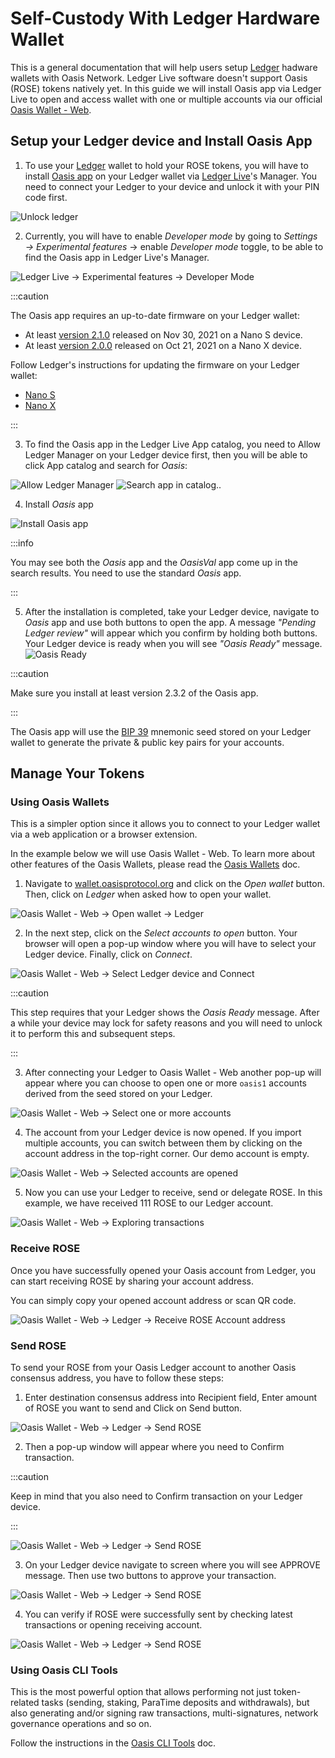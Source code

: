 # Self-Custody With Ledger Hardware Wallet

This is a general documentation that will help users setup [Ledger] hadware
wallets with Oasis Network. Ledger Live software doesn't support Oasis (ROSE)
tokens natively yet. In this guide we will install Oasis app via Ledger Live to
open and access wallet with one or multiple accounts via our official
[Oasis Wallet - Web].


## Setup your Ledger device and Install Oasis App

1. To use your [Ledger] wallet to hold your ROSE tokens, you will have to
install [Oasis app] on your Ledger wallet via [Ledger Live]'s Manager. You need
to connect your Ledger to your device and unlock it with your PIN code first.

![Unlock ledger](../../images/wallet/ledger/1_unlock_ledger.png)

2. Currently, you will have to enable _Developer mode_ by going to _Settings →
Experimental features_ → enable _Developer mode_ toggle, to be able to find
the Oasis app in Ledger Live's Manager.

![Ledger Live -> Experimental features -> Developer Mode](../../images/wallet/ledger/2_ledger_live_experimental_developer_mode.png)

:::caution

The Oasis app requires an up-to-date firmware on your Ledger wallet:

* At least [version 2.1.0] released on Nov 30, 2021 on a Nano S device.
* At least [version 2.0.0] released on Oct 21, 2021 on a Nano X device.

Follow Ledger's instructions for updating the firmware on your Ledger wallet:

* [Nano S]
* [Nano X]

:::

3. To find the Oasis app in the Ledger Live App catalog, you need to Allow
Ledger Manager on your Ledger device first, then you will be able to click App
catalog and search for _Oasis_:

![Allow Ledger Manager](../../images/wallet/ledger/3_allow_ledger_manager.png)
![Search app in catalog..](../../images/wallet/ledger/4_search_apps.png)


4. Install _Oasis_ app

![Install Oasis app](../../images/wallet/ledger/6_search_results_oasis_install.png)

:::info

You may see both the _Oasis_ app and the _OasisVal_ app come up in the search
results. You need to use the standard _Oasis_ app.

:::

5. After the installation is completed, take your Ledger device, navigate to _Oasis_
app and use both buttons to open the app. A message _"Pending Ledger review"_
will appear which you confirm by holding both buttons. Your Ledger device is ready
when you will see _"Oasis Ready"_ message.
![Oasis Ready](../../images/wallet/ledger/6b_ledger_oasis_ready.jpg)

:::caution

Make sure you install at least version 2.3.2 of the Oasis app.

:::

The Oasis app will use the [BIP 39] mnemonic seed stored on your Ledger wallet
to generate the private & public key pairs for your accounts.

## Manage Your Tokens

### Using Oasis Wallets

This is a simpler option since it allows you to connect to your Ledger wallet
via a web application or a browser extension.

In the example below we will use Oasis Wallet - Web. To learn more about other
features of the Oasis Wallets, please read the [Oasis Wallets] doc.

1. Navigate to [wallet.oasisprotocol.org] and click on the _Open wallet_ button.
Then, click on _Ledger_ when asked how to open your wallet.

![Oasis Wallet - Web -> Open wallet -> Ledger](../../images/wallet/ledger/7_oasis_wallet_web_open_ledger.png)

2. In the next step, click on the _Select accounts to open_ button. Your
browser will open a pop-up window where you will have to select your Ledger
device. Finally, click on _Connect_.

![Oasis Wallet - Web -> Select Ledger device and Connect](../../images/wallet/ledger/8b_oasis_wallet_web_select_ledger_device_connect.png)

:::caution

This step requires that your Ledger shows the _Oasis Ready_ message. After a
while your device may lock for safety reasons and you will need to unlock it to
perform this and subsequent steps.

:::

3. After connecting your Ledger to Oasis Wallet - Web another pop-up will appear
where you can choose to open one or more `oasis1` accounts derived from the seed
stored on your Ledger.

![Oasis Wallet - Web -> Select one or more accounts](../../images/wallet/ledger/9_oasis_wallet_web_select_accounts_to_open.png)

4. The account from your Ledger device is now opened. If you import multiple
accounts, you can switch between them by clicking on the account address in
the top-right corner.
Our demo account is empty.

![Oasis Wallet - Web -> Selected accounts are opened](../../images/wallet/ledger/10_oasis_wallet_web_opene_ledger_account.png)

5. Now you can use your Ledger to receive, send or delegate ROSE.
In this example, we have received 111 ROSE to our Ledger account.

![Oasis Wallet - Web -> Exploring transactions](../../images/wallet/ledger/11_oasis_wallet_web_received_rose_on_ledger_account.png)

### Receive ROSE

Once you have successfully opened your Oasis account from Ledger, 
you can start receiving ROSE by sharing your account address.

You can simply copy your opened account address or scan QR code.

![Oasis Wallet - Web -> Ledger -> Receive ROSE Account address](../../images/wallet/ledger/12_oasis_wallet_web_account_address.png)

### Send ROSE

To send your ROSE from your Oasis Ledger account to another Oasis consensus 
address, you have to follow these steps:

1. Enter destination consensus address into Recipient field, Enter amount
of ROSE you want to send and Click on Send button.

![Oasis Wallet - Web -> Ledger -> Send ROSE](../../images/wallet/ledger/13_oasis_wallet_web_send_rose.png)

2. Then a pop-up window will appear where you need to Confirm transaction.

:::caution

Keep in mind that you also need to Confirm transaction on your Ledger device.

:::

![Oasis Wallet - Web -> Ledger -> Send ROSE](../../images/wallet/ledger/14_oasis_wallet_web_send_confirm_tx.png)

3. On your Ledger device navigate to screen where you will see APPROVE message. 
Then use two buttons to approve your transaction.

![Oasis Wallet - Web -> Ledger -> Send ROSE](../../images/wallet/ledger/15_oasis_wallet_web_send_confirm_tx_ledger.png)

4. You can verify if ROSE were successfully sent by checking latest transactions
or opening receiving account.

![Oasis Wallet - Web -> Ledger -> Send ROSE](../../images/wallet/ledger/16_oasis_wallet_web_send_verify_balance.png)


### Using Oasis CLI Tools

This is the most powerful option that allows performing not just token-related
tasks (sending, staking, ParaTime deposits and withdrawals), but also generating
and/or signing raw transactions, multi-signatures, network governance operations
and so on.

Follow the instructions in the [Oasis CLI Tools] doc.

[Ledger]: https://www.ledger.com
[Oasis Wallet - Web]: https://www.ledger.com
[Oasis app]: https://github.com/Zondax/ledger-oasis
[Ledger Live]: https://www.ledger.com/ledger-live/
[wallet.oasisprotocol.org]: https://wallet.oasisprotocol.org
[version 2.1.0]: https://support.ledger.com/hc/en-us/articles/360010446000-Ledger-Nano-S-firmware-release-notes
[version 2.0.0]: https://support.ledger.com/hc/en-us/articles/360014980580-Ledger-Nano-X-firmware-release-notes
[Nano S]: https://support.ledger.com/hc/en-us/articles/360002731113-Update-Ledger-Nano-S-firmware
[Nano X]: https://support.ledger.com/hc/en-us/articles/360013349800
[BIP 39]: https://github.com/bitcoin/bips/blob/master/bip-0039.mediawiki
[Oasis Wallets]: ../oasis-wallets/README.mdx
[Oasis CLI Tools]: ../advanced/oasis-cli-tools/README.md
